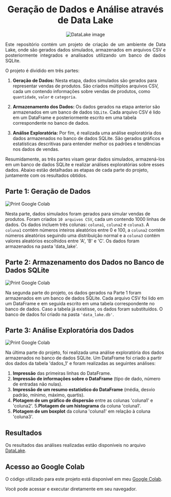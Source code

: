  <h1 align ="center">Geração de Dados e Análise através de Data Lake</h1>

<p align="center">
  <img src="https://i.imgur.com/z61i01Z.jpeg" alt="DataLake image">
</p>

<p align="justify">
Este repositório contém um projeto de criação de um ambiente de Data Lake, onde são gerados dados simulados, armazenados em arquivos CSV e posteriormente integrados e analisados utilizando um banco de dados SQLite.

O projeto é dividido em três partes:

1. **Geração de Dados:** Nesta etapa, dados simulados são gerados para representar vendas de produtos. São criados múltiplos arquivos CSV, cada um contendo informações sobre vendas de produtos, como `quantidade`, `valor` e `categoria`.

2. **Armazenamento dos Dados:** Os dados gerados na etapa anterior são armazenados em um banco de dados `SQLite`. Cada arquivo CSV é lido em um DataFrame e posteriormente escrito em uma tabela correspondente no banco de dados.

3. **Análise Exploratória:** Por fim, é realizada uma análise exploratória dos dados armazenados no banco de dados SQLite. São gerados gráficos e estatísticas descritivas para entender melhor os padrões e tendências nos dados de vendas.

Resumidamente, as três partes visam gerar dados simulados, armazená-los em um banco de dados SQLite e realizar análises exploratórias sobre esses dados. Abaixo estão detalhadas as etapas de cada parte do projeto, juntamente com os resultados obtidos.

## Parte 1: Geração de Dados

![Print Google Colab](https://github.com/jesercaceres/Datalake/assets/97481583/3942e8b4-e0f8-475b-b51a-ec5900a6e850)


Nesta parte, dados simulados foram gerados para simular vendas de produtos. Foram criados `10 arquivos CSV`, cada um contendo 1000 linhas de dados. Os dados incluem três colunas: `coluna1`, `coluna2` e `coluna3`. A `coluna1` contém números inteiros aleatórios entre 0 e 100, a `coluna2` contém números aleatórios seguindo uma distribuição normal e a `coluna3` contém valores aleatórios escolhidos entre 'A', 'B' e 'C'. Os dados foram armazenados na pasta 'data_lake'.

## Parte 2: Armazenamento dos Dados no Banco de Dados SQLite

![Print Google Colab](https://i.imgur.com/PGEX6HG.png)

Na segunda parte do projeto, os dados gerados na Parte 1 foram armazenados em um banco de dados SQLite. Cada arquivo CSV foi lido em um DataFrame e em seguida escrito em uma tabela correspondente no banco de dados. Caso a tabela já existisse, os dados foram substituídos. O banco de dados foi criado na pasta `'data_lake.db'`.

## Parte 3: Análise Exploratória dos Dados

![Print Google Colab](https://i.imgur.com/dv8y40A.png)

Na última parte do projeto, foi realizada uma análise exploratória dos dados armazenados no banco de dados SQLite. Um DataFrame foi criado a partir dos dados da tabela 'dados_1' e foram realizadas as seguintes análises:

1. **Impressão** das primeiras linhas do DataFrame.
2. **Impressão de informações sobre o DataFrame** (tipo de dado, número de entradas não nulas).
3. **Impressão de um resumo estatístico do DataFrame** (média, desvio padrão, mínimo, máximo, quartis).
4. **Plotagem de um gráfico de dispersão** entre as colunas 'coluna1' e 'coluna2'.
5.**Plotagem de um histograma** da coluna 'coluna1'.
6. **Plotagem de um boxplot** da coluna 'coluna1' em relação à coluna 'coluna3'.

## Resultados

Os resultados das análises realizadas estão disponíveis no arquivo [DataLake](https://github.com/jesercaceres/Datalake/blob/main/datalake.ipynb). 

## Acesso ao Google Colab

O código utilizado para este projeto está disponível em meu [Google Colab](https://colab.research.google.com/drive/10_GeIfdEeq-RMBtkfJYrbvMv7ipIp_J9?usp=sharing). 

Você pode acessar e executar diretamente em seu navegador.

</p>

